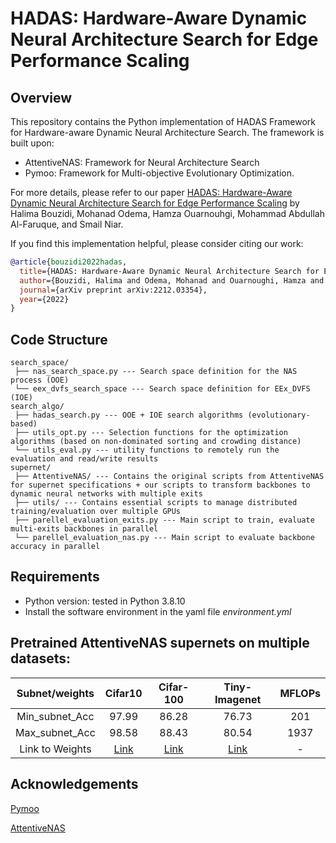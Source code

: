 # HADAS: Hardware-Aware Dynamic Neural Architecture Search for Edge Performance Scaling

## Overview

This repository contains the Python implementation of HADAS Framework for Hardware-aware Dynamic Neural Architecture Search. The framework is built upon:
- AttentiveNAS: Framework for Neural Architecture Search
- Pymoo: Framework for Multi-objective Evolutionary Optimization.

For more details, please refer to our paper [HADAS: Hardware-Aware Dynamic Neural Architecture Search for Edge Performance Scaling](http://arxiv.org/abs/2212.03354) by Halima Bouzidi, Mohanad Odema, Hamza Ouarnouhgi, Mohammad Abdullah Al-Faruque, and Smail Niar.

If you find this implementation helpful, please consider citing our work:

```BibTex
@article{bouzidi2022hadas,
  title={HADAS: Hardware-Aware Dynamic Neural Architecture Search for Edge Performance Scaling},
  author={Bouzidi, Halima and Odema, Mohanad and Ouarnoughi, Hamza and Al Faruque, Mohammad Abdullah and Niar, Smail},
  journal={arXiv preprint arXiv:2212.03354},
  year={2022}
}
```

## Code Structure

```
search_space/
 ├── nas_search_space.py --- Search space definition for the NAS process (OOE)
 └── eex_dvfs_search_space --- Search space definition for EEx_DVFS (IOE)
search_algo/
 ├── hadas_search.py --- OOE + IOE search algorithms (evolutionary-based)
 ├── utils_opt.py --- Selection functions for the optimization algorithms (based on non-dominated sorting and crowding distance)
 └── utils_eval.py --- utility functions to remotely run the evaluation and read/write results
supernet/
 ├── AttentiveNAS/ --- Contains the original scripts from AttentiveNAS for supernet specifications + our scripts to transform backbones to dynamic neural networks with multiple exits
 ├── utils/ --- Contains essential scripts to manage distributed training/evaluation over multiple GPUs
 ├── parellel_evaluation_exits.py --- Main script to train, evaluate multi-exits backbones in parallel
 └── parellel_evaluation_nas.py --- Main script to evaluate backbone accuracy in parallel
```

## Requirements

- Python version: tested in Python 3.8.10
- Install the software environment in the yaml file *environment.yml*

## Pretrained AttentiveNAS supernets on multiple datasets:
    
| Subnet/weights | Cifar10 | Cifar-100 | Tiny-Imagenet | MFLOPs |
|:---:|:---:|:---:|:---:|:---:|
| Min_subnet_Acc | 97.99 | 86.28 | 76.73 | 201 |
| Max_subnet_Acc | 98.58 | 88.43 | 80.54 | 1937 |
| Link to Weights | [Link](https://drive.google.com/drive/folders/1IwvWd8oswS6YBGhu-32YHhXRKqFBnDaF?usp=sharing) | [Link](https://drive.google.com/drive/folders/1hcgG8Jcp_iiJR6ekjlNjdGm7ThEVw-bB?usp=sharing) | [Link](https://drive.google.com/drive/folders/1n3eeX7g8c-MUNWizda3LBZwC5qIN1aKb?usp=sharing) | - |



## Acknowledgements

[Pymoo](https://github.com/anyoptimization/pymoo)

[AttentiveNAS](https://github.com/facebookresearch/AttentiveNAS)

